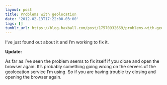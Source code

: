 ```yaml
---
layout: post
title: Problems with geolocation
date: '2012-02-13T17:22:00-03:00'
tags: []
tumblr_url: https://blog.haxball.com/post/17570932669/problems-with-geolocation
---
```

I’ve just found out about it and I’m working to fix it.

**Update:**

As far as I’ve seen the problem seems to fix itself if you close and open the browser again. It’s probably something going wrong on the servers of the geolocation service I’m using. So if you are having trouble try closing and opening the browser again.

